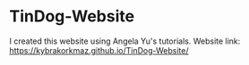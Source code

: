 # TinDog-Website
I created this website using Angela Yu's tutorials.
Website link: https://kybrakorkmaz.github.io/TinDog-Website/
